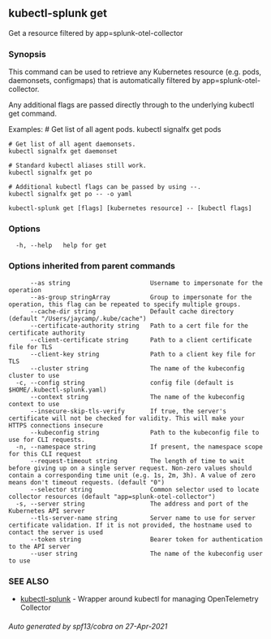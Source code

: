 ## kubectl-splunk get

Get a resource filtered by app=splunk-otel-collector

### Synopsis

This command can be used to retrieve any Kubernetes resource (e.g. pods, daemonsets, configmaps)
that is automatically filtered by app=splunk-otel-collector.

Any additional flags are passed directly through to the underlying kubectl get command.

Examples:
	# Get list of all agent pods.
	kubectl signalfx get pods

	# Get list of all agent daemonsets.
	kubectl signalfx get daemonset

	# Standard kubectl aliases still work.
	kubectl signalfx get po

	# Additional kubectl flags can be passed by using --.
	kubectl signalfx get po -- -o yaml


```
kubectl-splunk get [flags] [kubernetes resource] -- [kubectl flags]
```

### Options

```
  -h, --help   help for get
```

### Options inherited from parent commands

```
      --as string                      Username to impersonate for the operation
      --as-group stringArray           Group to impersonate for the operation, this flag can be repeated to specify multiple groups.
      --cache-dir string               Default cache directory (default "/Users/jaycamp/.kube/cache")
      --certificate-authority string   Path to a cert file for the certificate authority
      --client-certificate string      Path to a client certificate file for TLS
      --client-key string              Path to a client key file for TLS
      --cluster string                 The name of the kubeconfig cluster to use
  -c, --config string                  config file (default is $HOME/.kubectl-splunk.yaml)
      --context string                 The name of the kubeconfig context to use
      --insecure-skip-tls-verify       If true, the server's certificate will not be checked for validity. This will make your HTTPS connections insecure
      --kubeconfig string              Path to the kubeconfig file to use for CLI requests.
  -n, --namespace string               If present, the namespace scope for this CLI request
      --request-timeout string         The length of time to wait before giving up on a single server request. Non-zero values should contain a corresponding time unit (e.g. 1s, 2m, 3h). A value of zero means don't timeout requests. (default "0")
      --selector string                Common selector used to locate collector resources (default "app=splunk-otel-collector")
  -s, --server string                  The address and port of the Kubernetes API server
      --tls-server-name string         Server name to use for server certificate validation. If it is not provided, the hostname used to contact the server is used
      --token string                   Bearer token for authentication to the API server
      --user string                    The name of the kubeconfig user to use
```

### SEE ALSO

* [kubectl-splunk](kubectl-splunk.md)	 - Wrapper around kubectl for managing OpenTelemetry Collector

###### Auto generated by spf13/cobra on 27-Apr-2021
